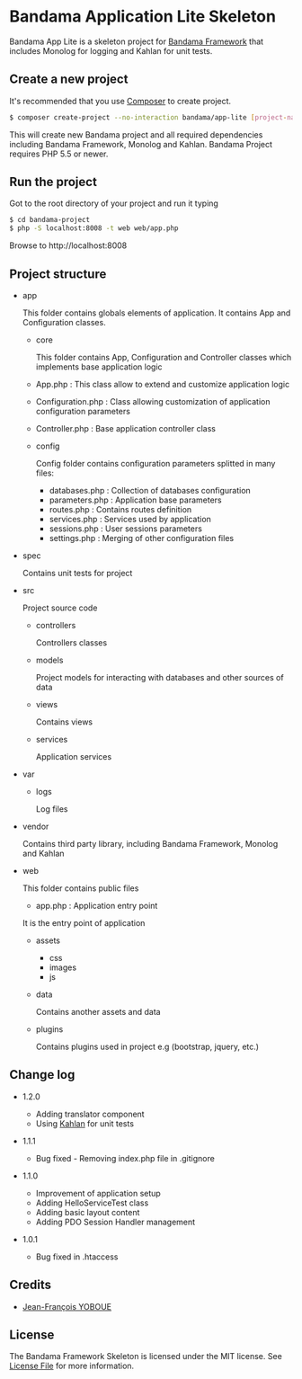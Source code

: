 # Bandama Application Lite Skeleton

Bandama App Lite is a skeleton project for [Bandama Framework](https://github.com/jfyoboue/bandama-framework) that includes Monolog for logging and Kahlan for unit tests.

## Create a new project

It's recommended that you use [Composer](https://getcomposer.org/) to create project.

```bash
$ composer create-project --no-interaction bandama/app-lite [project-name]
```

This will create new Bandama project and all required dependencies including Bandama Framework, Monolog and Kahlan. Bandama Project requires PHP 5.5 or newer.

## Run the project

Got to the root directory of your project and run it typing

```bash
$ cd bandama-project
$ php -S localhost:8008 -t web web/app.php
```

Browse to http://localhost:8008


## Project structure

* app

    This folder contains globals elements of application. It contains App and Configuration classes.

    * core

        This folder contains App, Configuration and Controller classes which implements base application logic

    - App.php : This class allow to extend and customize application logic
    - Configuration.php : Class allowing customization of application configuration parameters
    - Controller.php : Base application controller class
    - config

        Config folder contains configuration parameters splitted in many files:

        - databases.php : Collection of databases configuration
        - parameters.php : Application base parameters
        - routes.php : Contains routes definition
        - services.php : Services used by application
        - sessions.php : User sessions parameters
        - settings.php : Merging of other configuration files

* spec

    Contains unit tests for project

* src

    Project source code

    - controllers

        Controllers classes

    - models

        Project models for interacting with databases and other sources of data

    - views

        Contains views

    - services

        Application services

* var
    * logs

        Log files

* vendor

    Contains third party library, including Bandama Framework, Monolog and Kahlan

* web

    This folder contains public files

    - app.php : Application entry point

    It is the entry point of application

    * assets
        * css
        * images
        * js

    * data

        Contains another assets and data

    * plugins

        Contains plugins used in project e.g (bootstrap, jquery, etc.)

## Change log

* 1.2.0
    - Adding translator component
    - Using [Kahlan](https://github.com/kahlan/kahlan) for unit tests
* 1.1.1
    - Bug fixed - Removing index.php file in .gitignore
* 1.1.0
    - Improvement of application setup
    - Adding HelloServiceTest class 
    - Adding basic layout content
    - Adding PDO Session Handler management
    
* 1.0.1
    - Bug fixed in .htaccess 

## Credits

- [Jean-François YOBOUE](https://github.com/jfyoboue)

## License

The Bandama Framework Skeleton is licensed under the MIT license. See [License File](LICENSE.md) for more information.